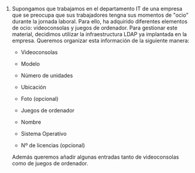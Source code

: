 1.  Supongamos que trabajamos en el departamento IT de una empresa que se preocupa que sus trabajadores tengna sus momentos de "ocio" durante la jornada laboral. Para ello, ha adquirido diferentes elementos de ocio: videoconsolas y juegos de ordenador. Para gestionar este material, decidimos utilizar la infraestructura LDAP ya implantada en la empresa.
    Queremos organizar esta información de la siguiente manera:
    *   Videoconsolas
	*	Modelo
	*	Número de unidades
	*	Ubicación
	*	Foto (opcional)

    *   Juegos de ordenador
	*	Nombre
	*	Sistema Operativo
	*	Nº de licencias (opcional)

    Además queremos añadir algunas entradas tanto de videoconsolas como de juegos de ordenador.


